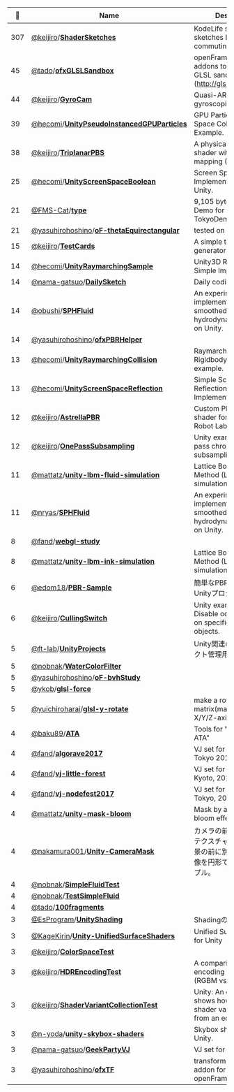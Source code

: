|:star2: | Name | Description | 🌍|
|---|---|---|---|
|307|[@keijiro](https://github.com/keijiro)/[**ShaderSketches**](https://github.com/keijiro/ShaderSketches)|KodeLife shader sketches I wrote while commuting||
|45|[@tado](https://github.com/tado)/[**ofxGLSLSandbox**](https://github.com/tado/ofxGLSLSandbox)|openFrameworks addons to view / edit GLSL sandbox's shaders (http://glsl.heroku.com/).||
|44|[@keijiro](https://github.com/keijiro)/[**GyroCam**](https://github.com/keijiro/GyroCam)|Quasi-AR with gyroscopic input||
|39|[@hecomi](https://github.com/hecomi)/[**UnityPseudoInstancedGPUParticles**](https://github.com/hecomi/UnityPseudoInstancedGPUParticles)|GPU Particles w/ Screen Space Collision Example.||
|38|[@keijiro](https://github.com/keijiro)/[**TriplanarPBS**](https://github.com/keijiro/TriplanarPBS)|A physically based shader with triplanar mapping (Unity 5)||
|25|[@hecomi](https://github.com/hecomi)/[**UnityScreenSpaceBoolean**](https://github.com/hecomi/UnityScreenSpaceBoolean)|Screen Space Boolean Implementation for Unity.||
|21|[@FMS-Cat](https://github.com/FMS-Cat)/[**type**](https://github.com/FMS-Cat/type)|9,105 bytes WebGL Demo for TokyoDemoFest 2016||
|21|[@yasuhirohoshino](https://github.com/yasuhirohoshino)/[**oF-thetaEquirectangular**](https://github.com/yasuhirohoshino/oF-thetaEquirectangular)|tested on oF 0.9.7||
|15|[@keijiro](https://github.com/keijiro)/[**TestCards**](https://github.com/keijiro/TestCards)|A simple test pattern generator.||
|14|[@hecomi](https://github.com/hecomi)/[**UnityRaymarchingSample**](https://github.com/hecomi/UnityRaymarchingSample)|Unity3D Raymarching Simple Implementation.||
|14|[@nama-gatsuo](https://github.com/nama-gatsuo)/[**DailySketch**](https://github.com/nama-gatsuo/DailySketch)|Daily coding sketch||
|14|[@obushi](https://github.com/obushi)/[**SPHFluid**](https://github.com/obushi/SPHFluid)|An experimental implementation of smoothed-particle hydrodynamics (SPH) on Unity.||
|14|[@yasuhirohoshino](https://github.com/yasuhirohoshino)/[**ofxPBRHelper**](https://github.com/yasuhirohoshino/ofxPBRHelper)|||
|13|[@hecomi](https://github.com/hecomi)/[**UnityRaymarchingCollision**](https://github.com/hecomi/UnityRaymarchingCollision)|Raymarching x Rigidbody interaction example.||
|13|[@hecomi](https://github.com/hecomi)/[**UnityScreenSpaceReflection**](https://github.com/hecomi/UnityScreenSpaceReflection)|Simple Screen Space Reflection Implementation.||
|12|[@keijiro](https://github.com/keijiro)/[**AstrellaPBR**](https://github.com/keijiro/AstrellaPBR)|Custom PBR surface shader for Astrella from Robot Lab|[:arrow_upper_right:](https://www.assetstore.unity3d.com/en/#!/content/7006)|
|12|[@keijiro](https://github.com/keijiro)/[**OnePassSubsampling**](https://github.com/keijiro/OnePassSubsampling)|Unity example: Single pass chroma subsampling shader||
|11|[@mattatz](https://github.com/mattatz)/[**unity-lbm-fluid-simulation**](https://github.com/mattatz/unity-lbm-fluid-simulation)|Lattice Boltzmann Method (LBM) fluid simulation for Unity.||
|11|[@nryas](https://github.com/nryas)/[**SPHFluid**](https://github.com/nryas/SPHFluid)|An experimental implementation of smoothed-particle hydrodynamics (SPH) on Unity.||
|8|[@fand](https://github.com/fand)/[**webgl-study**](https://github.com/fand/webgl-study)||[:arrow_upper_right:](https://fand.github.io/webgl-study/)|
|8|[@mattatz](https://github.com/mattatz)/[**unity-lbm-ink-simulation**](https://github.com/mattatz/unity-lbm-ink-simulation)|Lattice Boltzmann Method (LBM) ink simulation for Unity.||
|6|[@edom18](https://github.com/edom18)/[**PBR-Sample**](https://github.com/edom18/PBR-Sample)|簡単なPBRのサンプルUnityプロジェクトです。||
|6|[@keijiro](https://github.com/keijiro)/[**CullingSwitch**](https://github.com/keijiro/CullingSwitch)|Unity example -- Disable occlusion culling on specific game objects.||
|5|[@ft-lab](https://github.com/ft-lab)/[**UnityProjects**](https://github.com/ft-lab/UnityProjects)|Unity関連の公開プロジェクト管理用||
|5|[@nobnak](https://github.com/nobnak)/[**WaterColorFilter**](https://github.com/nobnak/WaterColorFilter)|||
|5|[@yasuhirohoshino](https://github.com/yasuhirohoshino)/[**oF-bvhStudy**](https://github.com/yasuhirohoshino/oF-bvhStudy)|||
|5|[@ykob](https://github.com/ykob)/[**glsl-force**](https://github.com/ykob/glsl-force)|||
|5|[@yuichiroharai](https://github.com/yuichiroharai)/[**glsl-y-rotate**](https://github.com/yuichiroharai/glsl-y-rotate)|make a rotation matrix(mat3) around X/Y/Z-axis for glslify.||
|4|[@baku89](https://github.com/baku89)/[**ATA**](https://github.com/baku89/ATA)|Tools for "Olga Bell - ATA"|[:arrow_upper_right:](http://baku89.com/work/ata)|
|4|[@fand](https://github.com/fand)/[**algorave2017**](https://github.com/fand/algorave2017)|VJ set for Algorave Tokyo 2017||
|4|[@fand](https://github.com/fand)/[**vj-little-forest**](https://github.com/fand/vj-little-forest)|VJ set for little forest at Kyoto, 2017-11-10||
|4|[@fand](https://github.com/fand)/[**vj-nodefest2017**](https://github.com/fand/vj-nodefest2017)|VJ set for Nodefest at Tokyo, 2017-11-25||
|4|[@mattatz](https://github.com/mattatz)/[**unity-mask-bloom**](https://github.com/mattatz/unity-mask-bloom)|Mask by alpha channel bloom effect for Unity.||
|4|[@nakamura001](https://github.com/nakamura001)/[**Unity-CameraMask**](https://github.com/nakamura001/Unity-CameraMask)|カメラの前にマスク用のテクスチャを置いて、背景の前に別のカメラの画像を円形で表示するサンプル。||
|4|[@nobnak](https://github.com/nobnak)/[**SimpleFluidTest**](https://github.com/nobnak/SimpleFluidTest)|||
|4|[@nobnak](https://github.com/nobnak)/[**TestSimpleFluid**](https://github.com/nobnak/TestSimpleFluid)|||
|4|[@tado](https://github.com/tado)/[**100fragments**](https://github.com/tado/100fragments)|||
|3|[@EsProgram](https://github.com/EsProgram)/[**UnityShading**](https://github.com/EsProgram/UnityShading)|Shadingのお勉強用||
|3|[@KageKirin](https://github.com/KageKirin)/[**Unity-UnifiedSurfaceShaders**](https://github.com/KageKirin/Unity-UnifiedSurfaceShaders)|Unified Surface Shaders for Unity||
|3|[@keijiro](https://github.com/keijiro)/[**ColorSpaceTest**](https://github.com/keijiro/ColorSpaceTest)|||
|3|[@keijiro](https://github.com/keijiro)/[**HDREncodingTest**](https://github.com/keijiro/HDREncodingTest)|A comparison of color encoding methods (RGBM vs RGBD)||
|3|[@keijiro](https://github.com/keijiro)/[**ShaderVariantCollectionTest**](https://github.com/keijiro/ShaderVariantCollectionTest)|Unity: An example that shows how to create a shader variant collection from an editor script.||
|3|[@n-yoda](https://github.com/n-yoda)/[**unity-skybox-shaders**](https://github.com/n-yoda/unity-skybox-shaders)|Skybox shaders for Unity.||
|3|[@nama-gatsuo](https://github.com/nama-gatsuo)/[**GeekPartyVJ**](https://github.com/nama-gatsuo/GeekPartyVJ)|VJ set for geek parties.||
|3|[@yasuhirohoshino](https://github.com/yasuhirohoshino)/[**ofxTF**](https://github.com/yasuhirohoshino/ofxTF)|transform feedback addon for openFrameworks||

